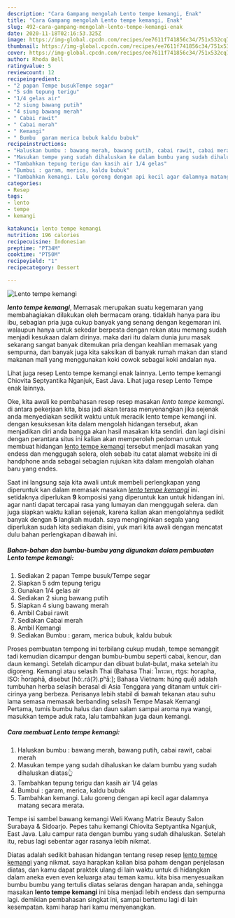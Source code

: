 ```yaml
---
description: "Cara Gampang mengolah Lento tempe kemangi, Enak"
title: "Cara Gampang mengolah Lento tempe kemangi, Enak"
slug: 492-cara-gampang-mengolah-lento-tempe-kemangi-enak
date: 2020-11-18T02:16:53.325Z
image: https://img-global.cpcdn.com/recipes/ee7611f741856c34/751x532cq70/lento-tempe-kemangi-foto-resep-utama.jpg
thumbnail: https://img-global.cpcdn.com/recipes/ee7611f741856c34/751x532cq70/lento-tempe-kemangi-foto-resep-utama.jpg
cover: https://img-global.cpcdn.com/recipes/ee7611f741856c34/751x532cq70/lento-tempe-kemangi-foto-resep-utama.jpg
author: Rhoda Bell
ratingvalue: 5
reviewcount: 12
recipeingredient:
- "2 papan Tempe busukTempe segar"
- "5 sdm tepung terigu"
- "1/4 gelas air"
- "2 siung bawang putih"
- "4 siung bawang merah"
- " Cabai rawit"
- " Cabai merah"
- " Kemangi"
- " Bumbu  garam merica bubuk kaldu bubuk"
recipeinstructions:
- "Haluskan bumbu : bawang merah, bawang putih, cabai rawit, cabai merah"
- "Masukan tempe yang sudah dihaluskan ke dalam bumbu yang sudah dihaluskan diatas👆"
- "Tambahkan tepung terigu dan kasih air 1/4 gelas"
- "Bumbui : garam, merica, kaldu bubuk"
- "Tambahkan kemangi. Lalu goreng dengan api kecil agar dalamnya matang secara merata."
categories:
- Resep
tags:
- lento
- tempe
- kemangi

katakunci: lento tempe kemangi 
nutrition: 196 calories
recipecuisine: Indonesian
preptime: "PT34M"
cooktime: "PT50M"
recipeyield: "1"
recipecategory: Dessert

---
```



![Lento tempe kemangi](https://img-global.cpcdn.com/recipes/ee7611f741856c34/751x532cq70/lento-tempe-kemangi-foto-resep-utama.jpg)

<b><i>lento tempe kemangi</i></b>, Memasak merupakan suatu kegemaran yang membahagiakan dilakukan oleh bermacam orang. tidaklah hanya para ibu ibu, sebagian pria juga cukup banyak yang senang dengan kegemaran ini. walaupun hanya untuk sekedar berpesta dengan rekan atau memang sudah menjadi kesukaan dalam dirinya. maka dari itu dalam dunia juru masak sekarang sangat banyak ditemukan pria dengan keahlian memasak yang sempurna, dan banyak juga kita saksikan di banyak rumah makan dan stand makanan mall yang menggunakan koki cowok sebagai koki andalan nya.

Lihat juga resep Lento tempe kemangi enak lainnya. Lento tempe kemangi Chiovita Septyantika Nganjuk, East Java. Lihat juga resep Lento Tempe enak lainnya.

Oke, kita awali ke pembahasan resep resep masakan <i>lento tempe kemangi</i>. di antara pekerjaan kita, bisa jadi akan terasa menyenangkan jika sejenak anda menyediakan sedikit waktu untuk meracik lento tempe kemangi ini. dengan kesuksesan kita dalam mengolah hidangan tersebut, akan menjadikan diri anda bangga akan hasil masakan kita sendiri. dan lagi disini dengan perantara situs ini kalian akan memperoleh pedoman untuk membuat hidangan <u>lento tempe kemangi</u> tersebut menjadi masakan yang endess dan menggugah selera, oleh sebab itu catat alamat website ini di handphone anda sebagai sebagian rujukan kita dalam mengolah olahan baru yang endes.


Saat ini langsung saja kita awali untuk membeli perlengkapan yang diperuntuk kan dalam memasak masakan <u><i>lento tempe kemangi</i></u> ini. setidaknya diperlukan <b>9</b> komposisi yang diperuntuk kan untuk hidangan ini. agar nanti dapat tercapai rasa yang lumayan dan menggugah selera. dan juga siapkan waktu kalian sejenak, karena kalian akan mengolahnya sedikit banyak dengan <b>5</b> langkah mudah. saya menginginkan segala yang diperlukan sudah kita sediakan disini, yuk mari kita awali dengan mencatat dulu bahan perlengkapan dibawah ini.

<!--inarticleads1-->

##### Bahan-bahan dan bumbu-bumbu yang digunakan dalam pembuatan Lento tempe kemangi:

1. Sediakan 2 papan Tempe busuk/Tempe segar
1. Siapkan 5 sdm tepung terigu
1. Gunakan 1/4 gelas air
1. Sediakan 2 siung bawang putih
1. Siapkan 4 siung bawang merah
1. Ambil  Cabai rawit
1. Sediakan  Cabai merah
1. Ambil  Kemangi
1. Sediakan  Bumbu : garam, merica bubuk, kaldu bubuk


Proses pembuatan tempong ini terbilang cukup mudah, tempe semanggit tadi kemudian dicampur dengan bumbu-bumbu seperti cabai, kencur, dan daun kemangi. Setelah dicampur dan dibuat bulat-bulat, maka setelah itu digoreng. Kemangi atau selasih Thai (Bahasa Thai: โหระพา, rtgs: horapha, ISO: h̄oraphā, disebut [hǒː.rá(ʔ).pʰāː]; Bahasa Vietnam: húng quế) adalah tumbuhan herba selasih berasal di Asia Tenggara yang ditanam untuk ciri-cirinya yang berbeza. Perisanya lebih stabil di bawah tekanan atau suhu lama semasa memasak berbanding selasih Tempe Masak Kemangi Pertama, tumis bumbu halus dan daun salam sampai aroma nya wangi, masukkan tempe aduk rata, lalu tambahkan juga daun kemangi. 

<!--inarticleads2-->

##### Cara membuat Lento tempe kemangi:

1. Haluskan bumbu : bawang merah, bawang putih, cabai rawit, cabai merah
1. Masukan tempe yang sudah dihaluskan ke dalam bumbu yang sudah dihaluskan diatas👆
1. Tambahkan tepung terigu dan kasih air 1/4 gelas
1. Bumbui : garam, merica, kaldu bubuk
1. Tambahkan kemangi. Lalu goreng dengan api kecil agar dalamnya matang secara merata.


Tempe isi sambel bawang kemangi Weli Kwang Matrix Beauty Salon Surabaya &amp; Sidoarjo. Pepes tahu kemangi Chiovita Septyantika Nganjuk, East Java. Lalu campur rata dengan bumbu yang sudah dihaluskan. Setelah itu, rebus lagi sebentar agar rasanya lebih nikmat. 

Diatas adalah sedikit bahasan hidangan tentang resep resep <u>lento tempe kemangi</u> yang nikmat. saya harapkan kalian bisa paham dengan penjelasan diatas, dan kamu dapat praktek ulang di lain waktu untuk di hidangkan dalam aneka even even keluarga atau teman kamu. kita bisa menyesuaikan bumbu bumbu yang tertulis diatas selaras dengan harapan anda, sehingga masakan <b>lento tempe kemangi</b> ini bisa menjadi lebih endess dan sempurna lagi. demikian pembahasan singkat ini, sampai bertemu lagi di lain kesempatan. kami harap hari kamu menyenangkan.
